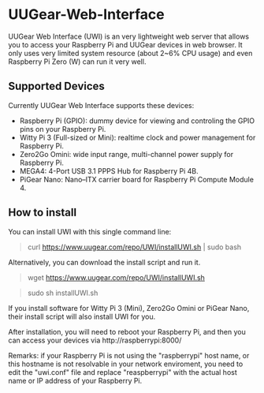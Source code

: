 # UUGear-Web-Interface
UUGear Web Interface (UWI) is an very lightweight web server that allows you to access your Raspberry Pi and UUGear devices in web browser. It only uses very limited system resource (about 2~6% CPU usage) and even Raspberry Pi Zero (W) can run it very well.

## Supported Devices
Currently UUGear Web Interface supports these devices:
- Raspberry Pi (GPIO): dummy device for viewing and controling the GPIO pins on your Raspberry Pi.
- Witty Pi 3 (Full-sized or Mini): realtime clock and power management for Raspberry Pi.
- Zero2Go Omini: wide input range, multi-channel power supply for Raspberry Pi.
- MEGA4: 4-Port USB 3.1 PPPS Hub for Raspberry Pi 4B.
- PiGear Nano: Nano–ITX carrier board for Raspberry Pi Compute Module 4. 

## How to install
You can install UWI with this single command line:
> curl https://www.uugear.com/repo/UWI/installUWI.sh | sudo bash

Alternatively, you can download the install script and run it.
> wget https://www.uugear.com/repo/UWI/installUWI.sh

> sudo sh installUWI.sh

If you install software for Witty Pi 3 (Mini), Zero2Go Omini or PiGear Nano, their install script will also install UWI for you.

After installation, you will need to reboot your Raspberry Pi, and then you can access your devices via http://raspberrypi:8000/

Remarks: if your Raspberry Pi is not using the "raspberrypi" host name, or this hostname is not resolvable in your network enviroment, you need to edit the "uwi.conf" file and replace "reaspberrypi" with the actual host name or IP address of your Raspberry Pi.
